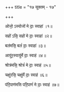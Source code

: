 +++
title = "१७ सूक्तम् - १७"

+++

ओजो॒ ऽस्योजो॑ मे दाः॒ स्वाहा॑ ।१॥

सहो॑ ऽसि॒ सहो॑ मे दाः॒ स्वाहा॑ ॥२॥

बल॑मसि॒ बलं॑ दाः॒ स्वाहा॑ ॥३॥

आयु॑र॒स्यायु॑र्मे दाः॒ स्वाह॑ ॥४॥

श्रोत्र॑मसि॒ श्रोत्रं॑ मे दाः॒ स्वाह॑ ॥५॥

चक्षु॑रसि॒ चक्षु॑र्मे दाः॒ स्वाह॑ ॥६॥

प॑रि॒पाण॑मसि परि॒पाणं॑ मे दाः॒ स्वाह॑ ॥७॥
